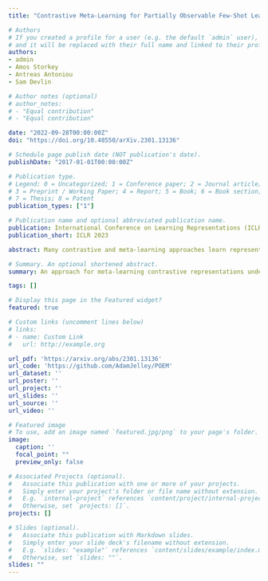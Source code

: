 ```yaml
---
title: "Contrastive Meta-Learning for Partially Observable Few-Shot Learning"

# Authors
# If you created a profile for a user (e.g. the default `admin` user), write the username (folder name) here
# and it will be replaced with their full name and linked to their profile.
authors:
- admin
- Amos Storkey
- Antreas Antoniou
- Sam Devlin

# Author notes (optional)
# author_notes:
# - "Equal contribution"
# - "Equal contribution"

date: "2022-09-28T00:00:00Z"
doi: "https://doi.org/10.48550/arXiv.2301.13136"

# Schedule page publish date (NOT publication's date).
publishDate: "2017-01-01T00:00:00Z"

# Publication type.
# Legend: 0 = Uncategorized; 1 = Conference paper; 2 = Journal article;
# 3 = Preprint / Working Paper; 4 = Report; 5 = Book; 6 = Book section;
# 7 = Thesis; 8 = Patent
publication_types: ["1"]

# Publication name and optional abbreviated publication name.
publication: International Conference on Learning Representations (ICLR) 2023
publication_short: ICLR 2023

abstract: Many contrastive and meta-learning approaches learn representations by identifying common features in multiple views. However, the formalism for these approaches generally assumes features to be shared across views to be captured coherently. We consider the problem of learning a unified representation from partial observations, where useful features may be present in only some of the views. We approach this through a probabilistic formalism enabling views to map to representations with different levels of uncertainty in different components; these views can then be integrated with one another through marginalisation over that uncertainty. Our approach, Partial Observation Experts Modelling (POEM), then enables us to meta-learn consistent representations from partial observations. We evaluate our approach on an adaptation of a comprehensive few-shot learning benchmark, Meta-Dataset, and demonstrate the benefits of POEM over other meta-learning methods at representation learning from partial observations. We further demonstrate the utility of POEM by meta-learning to represent an environment from partial views observed by an agent exploring the environment.

# Summary. An optional shortened abstract.
summary: An approach for meta-learning contrastive representations under partial observability. We demonstrate this approach can be utilised by reinforcement learning agents to learn a representation of their environment. Presented at **ICLR 2023**.

tags: []

# Display this page in the Featured widget?
featured: true

# Custom links (uncomment lines below)
# links:
# - name: Custom Link
#   url: http://example.org

url_pdf: 'https://arxiv.org/abs/2301.13136'
url_code: 'https://github.com/AdamJelley/POEM'
url_dataset: ''
url_poster: ''
url_project: ''
url_slides: ''
url_source: ''
url_video: ''

# Featured image
# To use, add an image named `featured.jpg/png` to your page's folder.
image:
  caption: ''
  focal_point: ""
  preview_only: false

# Associated Projects (optional).
#   Associate this publication with one or more of your projects.
#   Simply enter your project's folder or file name without extension.
#   E.g. `internal-project` references `content/project/internal-project/index.md`.
#   Otherwise, set `projects: []`.
projects: []

# Slides (optional).
#   Associate this publication with Markdown slides.
#   Simply enter your slide deck's filename without extension.
#   E.g. `slides: "example"` references `content/slides/example/index.md`.
#   Otherwise, set `slides: ""`.
slides: ""
---
```


<!-- {{% callout note %}}
Click the *Cite* button above to demo the feature to enable visitors to import publication metadata into their reference management software.
{{% /callout %}}

{{% callout note %}}
Create your slides in Markdown - click the *Slides* button to check out the example.
{{% /callout %}}

Supplementary notes can be added here, including [code, math, and images](https://wowchemy.com/docs/writing-markdown-latex/). -->
